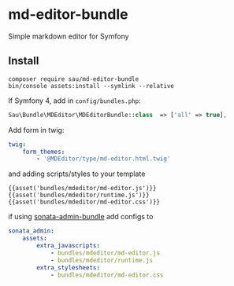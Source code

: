 # md-editor-bundle
Simple markdown editor for Symfony

## Install
```shell script
composer require sau/md-editor-bundle
bin/console assets:install --symlink --relative
```
If Symfony 4, add in `config/bundles.php`:
```php
Sau\Bundle\MDEditor\MDEditorBundle::class  => ['all' => true],
```
Add form in twig:
```yaml
twig:
    form_themes:
        - '@MDEditor/type/md-editor.html.twig'
```
and adding scripts/styles to your template
```twig
{{asset('bundles/mdeditor/md-editor.js')}}
{{asset('bundles/mdeditor/runtime.js')}}
{{asset('bundles/mdeditor/md-editor.css')}}
```
if using [sonata-admin-bundle](https://github.com/sonata-project/SonataAdminBundle) add configs to  
```yaml
sonata_admin:
    assets:
        extra_javascripts:
            - bundles/mdeditor/md-editor.js
            - bundles/mdeditor/runtime.js
        extra_stylesheets:
            - bundles/mdeditor/md-editor.css
```

